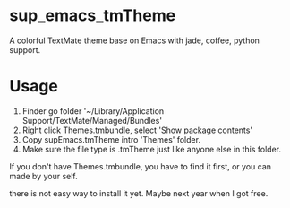 sup_emacs_tmTheme
=================

A colorful TextMate theme base on Emacs with jade, coffee, python support.

Usage
======

1. Finder go folder '~/Library/Application Support/TextMate/Managed/Bundles'
2. Right click Themes.tmbundle, select 'Show package contents'
3. Copy supEmacs.tmTheme intro 'Themes' folder.
4. Make sure the file type is .tmTheme just like anyone else in this folder.


If you don't have Themes.tmbundle, you have to find it first, or you can made by your self.

there is not easy way to install it yet.
Maybe next year when I got free.

